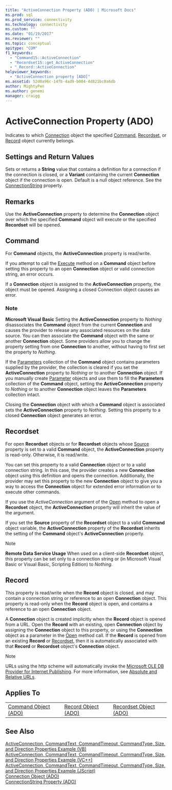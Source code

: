 ```yaml
---
title: "ActiveConnection Property (ADO) | Microsoft Docs"
ms.prod: sql
ms.prod_service: connectivity
ms.technology: connectivity
ms.custom: ""
ms.date: "01/19/2017"
ms.reviewer: ""
ms.topic: conceptual
apitype: "COM"
f1_keywords: 
  - "Command15::ActiveConnection"
  - "Recordset15::get_ActiveConnection"
  - "_Record::ActiveConnection"
helpviewer_keywords: 
  - "ActiveConnection property [ADO]"
ms.assetid: 52d0a96c-14fb-4ad9-b004-4d821bc0a6db
author: MightyPen
ms.author: genemi
manager: craigg
---
```

# ActiveConnection Property (ADO)
Indicates to which [Connection](../../../ado/reference/ado-api/connection-object-ado.md) object the specified [Command](../../../ado/reference/ado-api/command-object-ado.md), [Recordset](../../../ado/reference/ado-api/recordset-object-ado.md), or [Record](../../../ado/reference/ado-api/record-object-ado.md) object currently belongs.  
  
## Settings and Return Values  
 Sets or returns a **String** value that contains a definition for a connection if the connection is closed, or a **Variant** containing the current **Connection** object if the connection is open. Default is a null object reference. See the [ConnectionString](../../../ado/reference/ado-api/connectionstring-property-ado.md) property.  
  
## Remarks  
 Use the **ActiveConnection** property to determine the **Connection** object over which the specified **Command** object will execute or the specified **Recordset** will be opened.  
  
## Command  
 For **Command** objects, the **ActiveConnection** property is read/write.  
  
 If you attempt to call the [Execute](../../../ado/reference/ado-api/execute-method-ado-command.md) method on a **Command** object before setting this property to an open **Connection** object or valid connection string, an error occurs.  
  
 If a **Connection** object is assigned to the **ActiveConnection** property, the object must be opened. Assigning a closed Connection object causes an error.  
  
### Note  
 **Microsoft Visual Basic** Setting the **ActiveConnection** property to *Nothing* disassociates the **Command** object from the current **Connection** and causes the provider to release any associated resources on the data source. You can then associate the **Command** object with the same or another **Connection** object. Some providers allow you to change the property setting from one **Connection** to another, without having to first set the property to *Nothing*.  
  
 If the [Parameters](../../../ado/reference/ado-api/parameters-collection-ado.md) collection of the **Command** object contains parameters supplied by the provider, the collection is cleared if you set the **ActiveConnection** property to *Nothing* or to another **Connection** object. If you manually create [Parameter](../../../ado/reference/ado-api/parameter-object.md) objects and use them to fill the **Parameters** collection of the **Command** object, setting the **ActiveConnection** property to *Nothing* or to another **Connection** object leaves the **Parameters** collection intact.  
  
 Closing the **Connection** object with which a **Command** object is associated sets the **ActiveConnection** property to *Nothing*. Setting this property to a closed **Connection** object generates an error.  
  
## Recordset  
 For open **Recordset** objects or for **Recordset** objects whose [Source](../../../ado/reference/ado-api/source-property-ado-recordset.md) property is set to a valid **Command** object, the **ActiveConnection** property is read-only. Otherwise, it is read/write.  
  
 You can set this property to a valid **Connection** object or to a valid connection string. In this case, the provider creates a new **Connection** object using this definition and opens the connection. Additionally, the provider may set this property to the new **Connection** object to give you a way to access the **Connection** object for extended error information or to execute other commands.  
  
 If you use the *ActiveConnection* argument of the [Open](../../../ado/reference/ado-api/open-method-ado-recordset.md) method to open a **Recordset** object, the **ActiveConnection** property will inherit the value of the argument.  
  
 If you set the **Source** property of the **Recordset** object to a valid **Command** object variable, the **ActiveConnection** property of the **Recordset** inherits the setting of the **Command** object's **ActiveConnection** property.  
  
> [!NOTE]
>  **Remote Data Service Usage** When used on a client-side **Recordset** object, this property can be set only to a connection string or (in Microsoft Visual Basic or Visual Basic, Scripting Edition) to *Nothing*.  
  
## Record  
 This property is read/write when the **Record** object is closed, and may contain a connection string or reference to an open **Connection** object. This property is read-only when the **Record** object is open, and contains a reference to an open **Connection** object.  
  
 A **Connection** object is created implicitly when the **Record** object is opened from a URL. Open the **Record** with an existing, open **Connection** object by assigning the **Connection** object to this property, or using the **Connection** object as a parameter in the [Open](../../../ado/reference/ado-api/open-method-ado-record.md) method call. If the **Record** is opened from an existing **Record** or [Recordset](../../../ado/reference/ado-api/recordset-object-ado.md), then it is automatically associated with that **Record** or **Recordset** object's **Connection** object.  
  
> [!NOTE]
>  URLs using the http scheme will automatically invoke the [Microsoft OLE DB Provider for Internet Publishing](../../../ado/guide/appendixes/microsoft-ole-db-provider-for-internet-publishing.md). For more information, see [Absolute and Relative URLs](../../../ado/guide/data/absolute-and-relative-urls.md).  
  
## Applies To  
  
||||  
|-|-|-|  
|[Command Object (ADO)](../../../ado/reference/ado-api/command-object-ado.md)|[Record Object (ADO)](../../../ado/reference/ado-api/record-object-ado.md)|[Recordset Object (ADO)](../../../ado/reference/ado-api/recordset-object-ado.md)|  
  
## See Also  
 [ActiveConnection, CommandText, CommandTimeout, CommandType, Size, and Direction Properties Example (VB)](../../../ado/reference/ado-api/activeconnection-commandtext-commandtimeout-commandtype-size-example-vb.md)   
 [ActiveConnection, CommandText, CommandTimeout, CommandType, Size, and Direction Properties Example (VC++)](../../../ado/reference/ado-api/activeconnection-commandtext-commandtimeout-commandtype-size-example-vc.md)   
 [ActiveConnection, CommandText, CommandTimeout, CommandType, Size, and Direction Properties Example (JScript)](../../../ado/reference/ado-api/activeconnection-commandtext-timeout-type-size-example-jscript.md)   
 [Connection Object (ADO)](../../../ado/reference/ado-api/connection-object-ado.md)   
 [ConnectionString Property (ADO)](../../../ado/reference/ado-api/connectionstring-property-ado.md)
